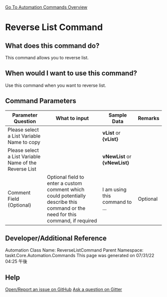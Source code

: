 <!--TITLE: Reverse List Command -->
<!-- SUBTITLE: a command in the List Commands group. -->
[Go To Automation Commands Overview](/automation-commands.md)


# Reverse List Command


## What does this command do?
This command allows you to reverse list.


## When would I want to use this command?
Use this command when you want to reverse list.


## Command Parameters
| Parameter Question   	| What to input  	|  Sample Data 	| Remarks  	|
| ---                    | ---               | ---           | ---       |
|Please select a List Variable Name to copy||**vList** or **{vList}**||
|Please select a List Variable Name of the Reverse List||**vNewList** or **{vNewList}**||
|Comment Field (Optional)|Optional field to enter a custom comment which could potentially describe this command or the need for this command, if required|I am using this command to ...|Optional|








## Developer/Additional Reference
Automation Class Name: ReverseListCommand
Parent Namespace: taskt.Core.Automation.Commands
This page was generated on 07/31/22 04:25 午後


## Help
[Open/Report an issue on GitHub](https://github.com/saucepleez/taskt/issues/new)
[Ask a question on Gitter](https://gitter.im/taskt-rpa/Lobby)
